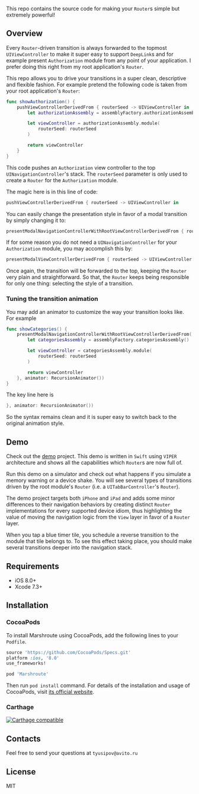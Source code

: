 This repo contains the source code for making your `Router`s  simple but extremely powerful!

## Overview

Every `Router`-driven transition is always forwarded to the topmost `UIViewController`
to make it super easy to support `DeepLink`s and for example present `Authorization` module from any point of your application. 
I prefer doing this right from my root application's `Router`.

This repo allows you to drive your transitions in a super clean, descriptive and flexible fashion. 
For example pretend the following code is taken from your root application's `Router`: 

```swift
func showAuthorization() {
    pushViewControllerDerivedFrom { routerSeed -> UIViewController in
        let authorizationAssembly = assemblyFactory.authorizationAssembly()

        let viewController = authorizationAssembly.module(
            routerSeed: routerSeed
        )

        return viewController
    }
}
```

This code pushes an `Authorization` view controller to the top `UINavigationController`'s stack.
The `routerSeed` parameter is only used to create a `Router` for the `Authorization` module.

The magic here is in this line of code:
```swift
pushViewControllerDerivedFrom { routerSeed -> UIViewController in
```

You can easily change the presentation style in favor of a modal transition by simply changing it to: 
```swift
presentModalNavigationControllerWithRootViewControllerDerivedFrom { routerSeed -> UIViewController in
```

If for some reason you do not need a `UINavigationController` for your `Authorization` module, you may accomplish this by:
```swift
presentModalViewControllerDerivedFrom { routerSeed -> UIViewController in
```

Once again, the transition will be forwarded to the top, keeping the `Router` very plain and straightforward.
So that, the `Router` keeps being responsible for only one thing: selecting the style of a transition. 

### Tuning the transition animation

You may add an animator to customize the way your transition looks like. For example

```swift
func showCategories() {
    presentModalNavigationControllerWithRootViewControllerDerivedFrom( { routerSeed -> UIViewController in
        let categoriesAssembly = assemblyFactory.categoriesAssembly()

        let viewController = categoriesAssembly.module(
            routerSeed: routerSeed
        )

        return viewController
    }, animator: RecursionAnimator())
}
```

The key line here is 
```swift
}, animator: RecursionAnimator())
```

So the syntax remains clean and it is super easy to switch back to the original animation style.

## Demo

Check out the [demo](https://github.com/avito-tech/Marshroute/tree/master/Example) project. 
This demo is written in `Swift` using `VIPER` architecture and shows all the capabilities which `Router`s are now full of.

Run this demo on a simulator and check out what happens if you simulate a memory warning or a device shake. 
You will see several types of transitions driven by the root module's `Router` (i.e. a `UITabBarController`'s `Router`).

The demo project targets both `iPhone` and `iPad` and adds some minor differences to their navigation behaviors by creating distinct `Router` implementations for every supported device idiom, thus highlighting the value of moving the navigation logic from the `View` layer in favor of a `Router` layer.

When you tap a blue timer tile, you schedule a reverse transition to the module that tile belongs to. 
To see this effect taking place, you should make several transitions deeper into the navigation stack. 

## Requirements

- iOS 8.0+
- Xcode 7.3+

## Installation
### CocoaPods

To install Marshroute using CocoaPods, add the following lines to your `Podfile`.

```ruby
source 'https://github.com/CocoaPods/Specs.git'
platform :ios, '8.0'
use_frameworks!

pod 'Marshroute'
```

Then run `pod install` command. For details of the installation and usage of CocoaPods, visit [its official website](https://cocoapods.org).

### Carthage

[![Carthage compatible](https://img.shields.io/badge/Carthage-compatible-4BC51D.svg?style=flat)](https://github.com/Carthage/Carthage)

## Contacts
Feel free to send your questions at `tyusipov@avito.ru`

## License

MIT
